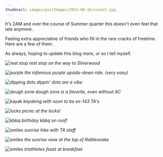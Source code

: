```yaml
---
thumbnail: images/postImages/2022-08-16/sunset.jpg
---
```

It's 2AM and over the course of Summer quarter this doesn't even feel that late anymore. 

Feeling extra appreciative of friends who fill in the rare cracks of freetime. Here are a few of them.

As always, hoping to update this blog more, or so I tell myself.

![rest stop](/images/postImages/2022-08-16/rest.jpg)
*rest stop on the way to Silverwood*

![purple](/images/postImages/2022-08-16/purple.jpg)
*the infamous purple upside-down ride. (very easy)*

![dipping dots](/images/postImages/2022-08-16/dots.jpg)
*dippin' dots are a vibe*

![dough zone](/images/postImages/2022-08-16/dough-zone.jpg)
*dough zone is a favorite, even without AC*

![kayak](/images/postImages/2022-08-16/kayak.jpg)
*kayaking with soon to be ex-143 TA's*

![locks](/images/postImages/2022-08-16/picnic.jpg)
*picnic at the locks!*

![kbbq](/images/postImages/2022-08-16/roof-bbq.jpg)
*birthday kbbq on roof!*

![smiles](/images/postImages/2022-08-16/sunrise-hike.jpg)
*sunrise hike with TA staff*

![smiles](/images/postImages/2022-08-16/top.jpg)
*the sunrise view at the top of Rattlesnake*

![smiles](/images/postImages/2022-08-16/triathletes.jpg)
*triathletes feast at breakfast*

